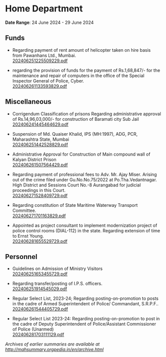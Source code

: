 # Home Department

**Date Range**: 24 June 2024 - 29 June 2024


## Funds
- Regarding payment of rent amount of helicopter taken on hire basis from Pawanhans Ltd., Mumbai.\
  [202406251225509229.pdf](https://gr.maharashtra.gov.in/Site/Upload/Government%20Resolutions/English/202406251225509229.pdf)

- regarding the provision of funds for the payment of Rs.1,68,847/- for the maintenance and repair of computers in the office of the Special Inspector General of Police, Cyber.\
  [202406261133593829.pdf](https://gr.maharashtra.gov.in/Site/Upload/Government%20Resolutions/English/202406261133593829.pdf)

## Miscellaneous
- Corrigendum  Classification of prisons  Regarding administrative approval of Rs.14,96,03,000/- for construction of Baramati city Sub Jail\
  [202406241445464629.pdf](https://gr.maharashtra.gov.in/Site/Upload/Government%20Resolutions/English/202406241445464629.pdf)

- Suspension of Md. Quaiser Khalid, IPS (MH:1997), ADG, PCR, Maharashtra State, Mumbai\
  [202406251442528829.pdf](https://gr.maharashtra.gov.in/Site/Upload/Government%20Resolutions/English/202406251442528829.pdf)

- Administrative Approval for Construction of Main compound wall of Kalyan District Prison\
  [202406261507564429.pdf](https://gr.maharashtra.gov.in/Site/Upload/Government%20Resolutions/English/202406261507564429.pdf)

- Regarding payment of professional fees to Adv. Mr.  Ajay Miser. Arising out of the crime filed under Gu.No.No.75/2022 at Po.Tha.Vedantnagar. High District and Sessions Court No.-8 Aurangabad for judicial proceedings in this Court.\
  [202406271528409729.pdf](https://gr.maharashtra.gov.in/Site/Upload/Government%20Resolutions/English/202406271528409729.pdf)

- Regarding constitution of State Maritime  Waterway Transport Committee.\
  [202406271701163829.pdf](https://gr.maharashtra.gov.in/Site/Upload/Government%20Resolutions/English/202406271701163829.pdf)

- Appointed as project consultant to implement modernization project of police control rooms (DIAL-112) in the state. Regarding extension of time to Ernst  Young.\
  [202406281655529729.pdf](https://gr.maharashtra.gov.in/Site/Upload/Government%20Resolutions/English/202406281655529729.pdf)

## Personnel
- Guidelines on Admission of Ministry Visitors\
  [202406251653455729.pdf](https://gr.maharashtra.gov.in/Site/Upload/Government%20Resolutions/English/202406251653455729.pdf)

- Regarding transfer/posting of I.P.S. officers.\
  [202406251914545029.pdf](https://gr.maharashtra.gov.in/Site/Upload/Government%20Resolutions/English/202406251914545029.pdf)

- Regular Select List, 2023-24; Regarding posting-on-promotion to posts in the cadre of Armed Superintendent of Police/ Commandant, S.R.P.F..\
  [202406261544405729.pdf](https://gr.maharashtra.gov.in/Site/Upload/Government%20Resolutions/English/202406261544405729.pdf)

- Regular Select List 2023-24: Regarding posting-on-promotion to post in the cadre of Deputy Superintendent of Police/Assistant Commissioner of Police (Unarmed)\
  [202406281703111129.pdf](https://gr.maharashtra.gov.in/Site/Upload/Government%20Resolutions/English/202406281703111129.pdf)


*Archives of earlier summaries are available at http://mahsummary.orgpedia.in/en/archive.html*